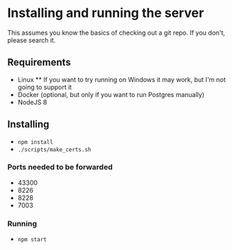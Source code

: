 # Installing and running the server

This assumes you know the basics of checking out a git repo. If you don't, please search it.


## Requirements

* Linux
** If you want to try running on Windows it may work, but I'm not going to support it
* Docker (optional, but only if you want to run Postgres manually)
* NodeJS 8

## Installing

* `npm install`
* `./scripts/make_certs.sh`

### Ports needed to be forwarded

* 43300
* 8226
* 8228
* 7003

### Running

* `npm start`
